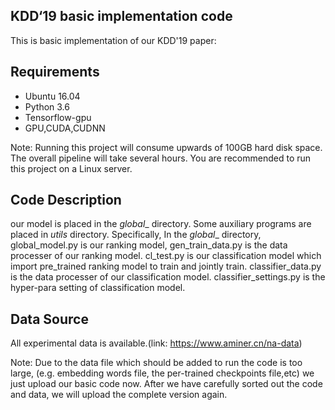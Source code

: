## KDD‘19 basic implementation code

This is basic implementation of our KDD'19 paper:

## Requirements
- Ubuntu 16.04
- Python 3.6
- Tensorflow-gpu
- GPU,CUDA,CUDNN

Note: Running this project will consume upwards of 100GB hard disk space. The overall pipeline will take several hours. You are recommended to run this project on a Linux server.

## Code Description
our model is placed in the _global__ directory. Some auxiliary programs are placed in _utils_ directory.
Specifically, In the _global__ directory, global_model.py is our ranking model, gen_train_data.py is the data processer of our ranking model. cl_test.py is our classification model which import pre_trained ranking model to train and jointly train. classifier_data.py is the data processer of our classification model. classifier_settings.py is the hyper-para setting of classification model.

## Data Source
All experimental data is available.(link: https://www.aminer.cn/na-data)

Note: Due to the data file which should be added to run the code is too large, (e.g. embedding words file, the per-trained checkpoints file,etc) we just upload our basic code now. After we have carefully sorted out the code and data, we will upload the complete version again.
